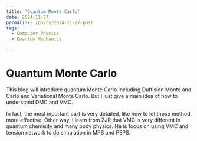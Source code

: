 ```yaml
---
title: 'Quantum Monte Carlo'
date: 2024-11-27
permalink: /posts/2024-11-27-post
tags:
  - Computer Physics 
  - Quantum Mechanics

---
```


Quantum Monte Carlo
======

This blog will introduce quantum Monte Carlo including Duffision Monte and Carlo and Variational Monte Carlo. But I just give a main idea of how to understand DMC and VMC.

 In fact, the most inportant part is very detailed, like how to let those method more effective. Other way, I learn from ZJR that VMC is very different in quantum chemisity and many body physics. He is focus on using VMC and tension network to do simulation in MPS and PEPS. 